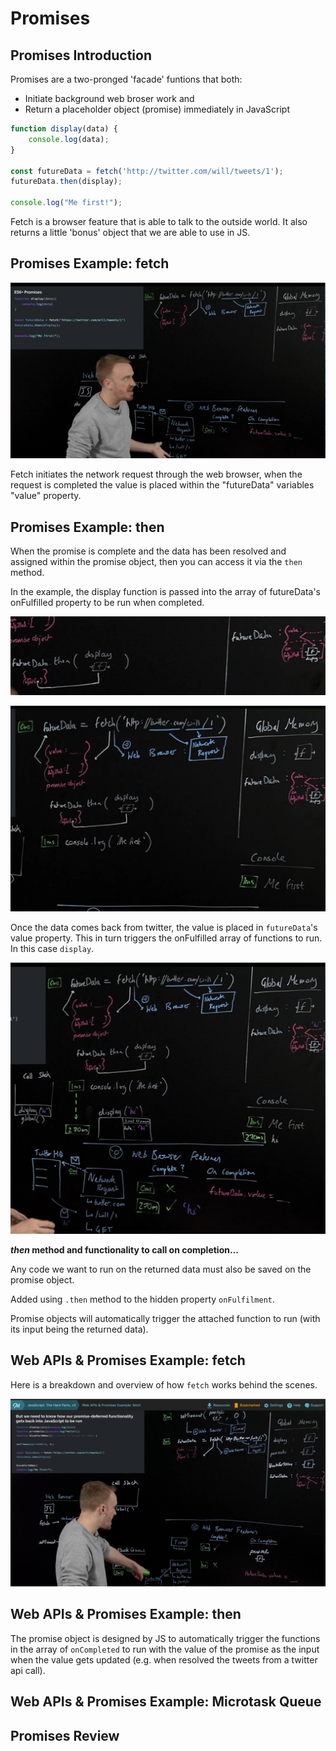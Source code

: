 # Promises

## Promises Introduction

Promises are a two-pronged 'facade' funtions that both:

* Initiate background web broser work and
* Return a placeholder object (promise) immediately in JavaScript

```js
function display(data) {
    console.log(data);
}

const futureData = fetch('http://twitter.com/will/tweets/1');
futureData.then(display);

console.log("Me first!");
```

Fetch is a browser feature that is able to talk to the outside world. It also returns a little 'bonus' object that we are able to use in JS.

## Promises Example: fetch

![promises-example](/img/05-promises-fetch.png)

Fetch initiates the network request through the web browser, when the request is completed the value is placed within the "futureData" variables "value" property.

## Promises Example: then

When the promise is complete and the data has been resolved and assigned within the promise object, then you can access it via the `then` method.

In the example, the display function is passed into the array of futureData's onFulfilled property to be run when completed.

![then](/img/05-then.png)

![then-2](/img/05-then-2.png)

Once the data comes back from twitter, the value is placed in `futureData`'s value property. This in turn triggers the onFulfilled array of functions to run. In this case `display`.

![then-complete](/img/05-then-complete.png)

**_then_ method and functionality to call on completion...**

Any code we want to run on the returned data must also be saved on the promise object.

Added using `.then` method to the hidden property `onFulfilment`.

Promise objects will automatically trigger the attached function to run (with its input being the returned data).

## Web APIs & Promises Example: fetch

Here is a breakdown and overview of how `fetch` works behind the scenes.

![fetch-example](/img/05-fetch-example.png)

## Web APIs & Promises Example: then

The promise object is designed by JS to automatically trigger the functions in the array of `onCompleted` to run with the value of the promise as the input when the value gets updated (e.g. when resolved the tweets from a twitter api call).

## Web APIs & Promises Example: Microtask Queue

## Promises Review